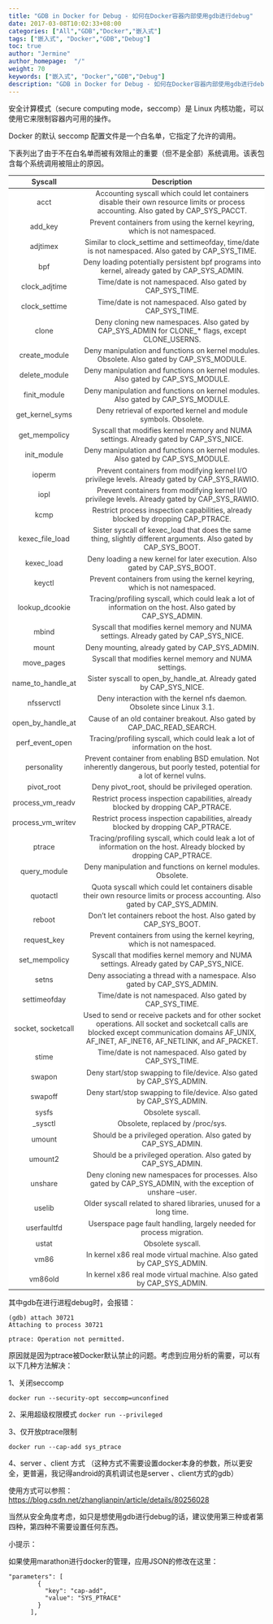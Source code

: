 ```yaml
---
title: "GDB in Docker for Debug - 如何在Docker容器内部使用gdb进行debug"
date: 2017-03-08T10:02:33+08:00
categories: ["All","GDB","Docker","嵌入式"]
tags: ["嵌入式", "Docker","GDB","Debug"]
toc: true
author: "Jermine"
author_homepage:  "/"
weight: 70
keywords: ["嵌入式", "Docker","GDB","Debug"]
description: "GDB in Docker for Debug - 如何在Docker容器内部使用gdb进行debug"
---
```


安全计算模式（secure computing mode，seccomp）是 Linux 内核功能，可以使用它来限制容器内可用的操作。


Docker 的默认 seccomp 配置文件是一个白名单，它指定了允许的调用。

下表列出了由于不在白名单而被有效阻止的重要（但不是全部）系统调用。该表包含每个系统调用被阻止的原因。

<table style="border-spacing:0px;text-align:center;color:rgb(51,51,51);font-family:'-apple-system', 'SF UI Text', Arial, 'PingFang SC', 'Hiragino Sans GB', 'Microsoft YaHei', 'WenQuanYi Micro Hei', sans-serif, SimHei, SimSun;font-size:14px;background-color:rgb(255,255,255);"><thead><tr><th style="vertical-align:middle;">Syscall</th><th style="vertical-align:middle;">Description</th></tr></thead><tbody><tr><td style="vertical-align:middle;">acct</td><td style="vertical-align:middle;">Accounting syscall which could let containers disable their own resource limits or process accounting. Also gated by CAP_SYS_PACCT.</td></tr><tr><td style="vertical-align:middle;">add_key</td><td style="vertical-align:middle;">Prevent containers from using the kernel keyring, which is not namespaced.</td></tr><tr><td style="vertical-align:middle;">adjtimex</td><td style="vertical-align:middle;">Similar to clock_settime and settimeofday, time/date is not namespaced. Also gated by CAP_SYS_TIME.</td></tr><tr><td style="vertical-align:middle;">bpf</td><td style="vertical-align:middle;">Deny loading potentially persistent bpf programs into kernel, already gated by CAP_SYS_ADMIN.</td></tr><tr><td style="vertical-align:middle;">clock_adjtime</td><td style="vertical-align:middle;">Time/date is not namespaced. Also gated by CAP_SYS_TIME.</td></tr><tr><td style="vertical-align:middle;">clock_settime</td><td style="vertical-align:middle;">Time/date is not namespaced. Also gated by CAP_SYS_TIME.</td></tr><tr><td style="vertical-align:middle;">clone</td><td style="vertical-align:middle;">Deny cloning new namespaces. Also gated by CAP_SYS_ADMIN for CLONE_* flags, except CLONE_USERNS.</td></tr><tr><td style="vertical-align:middle;">create_module</td><td style="vertical-align:middle;">Deny manipulation and functions on kernel modules. Obsolete. Also gated by CAP_SYS_MODULE.</td></tr><tr><td style="vertical-align:middle;">delete_module</td><td style="vertical-align:middle;">Deny manipulation and functions on kernel modules. Also gated by CAP_SYS_MODULE.</td></tr><tr><td style="vertical-align:middle;">finit_module</td><td style="vertical-align:middle;">Deny manipulation and functions on kernel modules. Also gated by CAP_SYS_MODULE.</td></tr><tr><td style="vertical-align:middle;">get_kernel_syms</td><td style="vertical-align:middle;">Deny retrieval of exported kernel and module symbols. Obsolete.</td></tr><tr><td style="vertical-align:middle;">get_mempolicy</td><td style="vertical-align:middle;">Syscall that modifies kernel memory and NUMA settings. Already gated by CAP_SYS_NICE.</td></tr><tr><td style="vertical-align:middle;">init_module</td><td style="vertical-align:middle;">Deny manipulation and functions on kernel modules. Also gated by CAP_SYS_MODULE.</td></tr><tr><td style="vertical-align:middle;">ioperm</td><td style="vertical-align:middle;">Prevent containers from modifying kernel I/O privilege levels. Already gated by CAP_SYS_RAWIO.</td></tr><tr><td style="vertical-align:middle;">iopl</td><td style="vertical-align:middle;">Prevent containers from modifying kernel I/O privilege levels. Already gated by CAP_SYS_RAWIO.</td></tr><tr><td style="vertical-align:middle;">kcmp</td><td style="vertical-align:middle;">Restrict process inspection capabilities, already blocked by dropping CAP_PTRACE.</td></tr><tr><td style="vertical-align:middle;">kexec_file_load</td><td style="vertical-align:middle;">Sister syscall of kexec_load that does the same thing, slightly different arguments. Also gated by CAP_SYS_BOOT.</td></tr><tr><td style="vertical-align:middle;">kexec_load</td><td style="vertical-align:middle;">Deny loading a new kernel for later execution. Also gated by CAP_SYS_BOOT.</td></tr><tr><td style="vertical-align:middle;">keyctl</td><td style="vertical-align:middle;">Prevent containers from using the kernel keyring, which is not namespaced.</td></tr><tr><td style="vertical-align:middle;">lookup_dcookie</td><td style="vertical-align:middle;">Tracing/profiling syscall, which could leak a lot of information on the host. Also gated by CAP_SYS_ADMIN.</td></tr><tr><td style="vertical-align:middle;">mbind</td><td style="vertical-align:middle;">Syscall that modifies kernel memory and NUMA settings. Already gated by CAP_SYS_NICE.</td></tr><tr><td style="vertical-align:middle;">mount</td><td style="vertical-align:middle;">Deny mounting, already gated by CAP_SYS_ADMIN.</td></tr><tr><td style="vertical-align:middle;">move_pages</td><td style="vertical-align:middle;">Syscall that modifies kernel memory and NUMA settings.</td></tr><tr><td style="vertical-align:middle;">name_to_handle_at</td><td style="vertical-align:middle;">Sister syscall to open_by_handle_at. Already gated by CAP_SYS_NICE.</td></tr><tr><td style="vertical-align:middle;">nfsservctl</td><td style="vertical-align:middle;">Deny interaction with the kernel nfs daemon. Obsolete since Linux 3.1.</td></tr><tr><td style="vertical-align:middle;">open_by_handle_at</td><td style="vertical-align:middle;">Cause of an old container breakout. Also gated by CAP_DAC_READ_SEARCH.</td></tr><tr><td style="vertical-align:middle;">perf_event_open</td><td style="vertical-align:middle;">Tracing/profiling syscall, which could leak a lot of information on the host.</td></tr><tr><td style="vertical-align:middle;">personality</td><td style="vertical-align:middle;">Prevent container from enabling BSD emulation. Not inherently dangerous, but poorly tested, potential for a lot of kernel vulns.</td></tr><tr><td style="vertical-align:middle;">pivot_root</td><td style="vertical-align:middle;">Deny pivot_root, should be privileged operation.</td></tr><tr><td style="vertical-align:middle;">process_vm_readv</td><td style="vertical-align:middle;">Restrict process inspection capabilities, already blocked by dropping CAP_PTRACE.</td></tr><tr><td style="vertical-align:middle;">process_vm_writev</td><td style="vertical-align:middle;">Restrict process inspection capabilities, already blocked by dropping CAP_PTRACE.</td></tr><tr><td style="vertical-align:middle;">ptrace</td><td style="vertical-align:middle;">Tracing/profiling syscall, which could leak a lot of information on the host. Already blocked by dropping CAP_PTRACE.</td></tr><tr><td style="vertical-align:middle;">query_module</td><td style="vertical-align:middle;">Deny manipulation and functions on kernel modules. Obsolete.</td></tr><tr><td style="vertical-align:middle;">quotactl</td><td style="vertical-align:middle;">Quota syscall which could let containers disable their own resource limits or process accounting. Also gated by CAP_SYS_ADMIN.</td></tr><tr><td style="vertical-align:middle;">reboot</td><td style="vertical-align:middle;">Don’t let containers reboot the host. Also gated by CAP_SYS_BOOT.</td></tr><tr><td style="vertical-align:middle;">request_key</td><td style="vertical-align:middle;">Prevent containers from using the kernel keyring, which is not namespaced.</td></tr><tr><td style="vertical-align:middle;">set_mempolicy</td><td style="vertical-align:middle;">Syscall that modifies kernel memory and NUMA settings. Already gated by CAP_SYS_NICE.</td></tr><tr><td style="vertical-align:middle;">setns</td><td style="vertical-align:middle;">Deny associating a thread with a namespace. Also gated by CAP_SYS_ADMIN.</td></tr><tr><td style="vertical-align:middle;">settimeofday</td><td style="vertical-align:middle;">Time/date is not namespaced. Also gated by CAP_SYS_TIME.</td></tr><tr><td style="vertical-align:middle;">socket, socketcall</td><td style="vertical-align:middle;">Used to send or receive packets and for other socket operations. All socket and socketcall calls are blocked except communication domains AF_UNIX, AF_INET, AF_INET6, AF_NETLINK, and AF_PACKET.</td></tr><tr><td style="vertical-align:middle;">stime</td><td style="vertical-align:middle;">Time/date is not namespaced. Also gated by CAP_SYS_TIME.</td></tr><tr><td style="vertical-align:middle;">swapon</td><td style="vertical-align:middle;">Deny start/stop swapping to file/device. Also gated by CAP_SYS_ADMIN.</td></tr><tr><td style="vertical-align:middle;">swapoff</td><td style="vertical-align:middle;">Deny start/stop swapping to file/device. Also gated by CAP_SYS_ADMIN.</td></tr><tr><td style="vertical-align:middle;">sysfs</td><td style="vertical-align:middle;">Obsolete syscall.</td></tr><tr><td style="vertical-align:middle;">_sysctl</td><td style="vertical-align:middle;">Obsolete, replaced by /proc/sys.</td></tr><tr><td style="vertical-align:middle;">umount</td><td style="vertical-align:middle;">Should be a privileged operation. Also gated by CAP_SYS_ADMIN.</td></tr><tr><td style="vertical-align:middle;">umount2</td><td style="vertical-align:middle;">Should be a privileged operation. Also gated by CAP_SYS_ADMIN.</td></tr><tr><td style="vertical-align:middle;">unshare</td><td style="vertical-align:middle;">Deny cloning new namespaces for processes. Also gated by CAP_SYS_ADMIN, with the exception of unshare –user.</td></tr><tr><td style="vertical-align:middle;">uselib</td><td style="vertical-align:middle;">Older syscall related to shared libraries, unused for a long time.</td></tr><tr><td style="vertical-align:middle;">userfaultfd</td><td style="vertical-align:middle;">Userspace page fault handling, largely needed for process migration.</td></tr><tr><td style="vertical-align:middle;">ustat</td><td style="vertical-align:middle;">Obsolete syscall.</td></tr><tr><td style="vertical-align:middle;">vm86</td><td style="vertical-align:middle;">In kernel x86 real mode virtual machine. Also gated by CAP_SYS_ADMIN.</td></tr><tr><td style="vertical-align:middle;">vm86old</td><td style="vertical-align:middle;">In kernel x86 real mode virtual machine. Also gated by CAP_SYS_ADMIN.</td></tr></tbody></table>


其中gdb在进行进程debug时，会报错：

```
(gdb) attach 30721
Attaching to process 30721

ptrace: Operation not permitted.
```

原因就是因为ptrace被Docker默认禁止的问题。考虑到应用分析的需要，可以有以下几种方法解决：

1、关闭seccomp

`docker run --security-opt seccomp=unconfined`

2、采用超级权限模式
`docker run --privileged`

3、仅开放ptrace限制

`docker run --cap-add sys_ptrace`

4、server 、client 方式 （这种方式不需要设置docker本身的参数，所以更安全，更普遍，我记得android的真机调试也是server 、client方式的gdb）

使用方式可以参照：https://blog.csdn.net/zhanglianpin/article/details/80256028

当然从安全角度考虑，如只是想使用gdb进行debug的话，建议使用第三种或者第四种，第四种不需要设置任何东西。

小提示：

如果使用marathon进行docker的管理，应用JSON的修改在这里：

```
"parameters": [
        {
          "key": "cap-add",
          "value": "SYS_PTRACE"
        }
      ],
```
